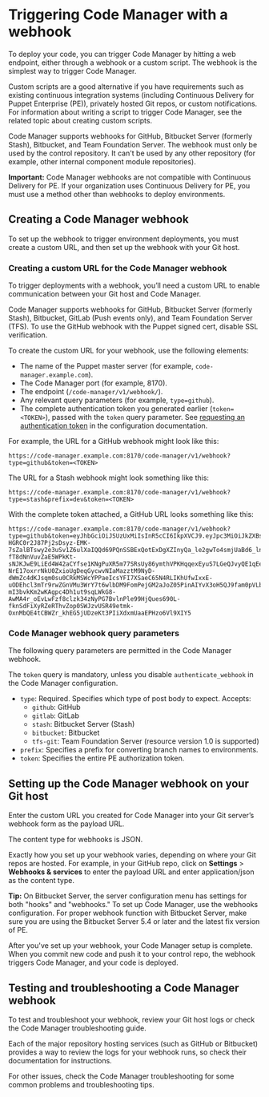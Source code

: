# Triggering Code Manager with a webhook

To deploy your code, you can trigger Code Manager by hitting a web endpoint, either through a webhook or a custom script. The webhook is the simplest way to trigger Code Manager.

Custom scripts are a good alternative if you have requirements such as existing continuous integration systems \(including Continuous Delivery for Puppet Enterprise \(PE\)\), privately hosted Git repos, or custom notifications. For information about writing a script to trigger Code Manager, see the related topic about creating custom scripts.

Code Manager supports webhooks for GitHub, Bitbucket Server \(formerly Stash\), Bitbucket, and Team Foundation Server. The webhook must only be used by the control repository. It can't be used by any other repository \(for example, other internal component module repositories\).

**Important:** Code Manager webhooks are not compatible with Continuous Delivery for PE. If your organization uses Continuous Delivery for PE, you must use a method other than webhooks to deploy environments.

## Creating a Code Manager webhook

To set up the webhook to trigger environment deployments, you must create a custom URL, and then set up the webhook with your Git host.

### Creating a custom URL for the Code Manager webhook

To trigger deployments with a webhook, you’ll need a custom URL to enable communication between your Git host and Code Manager.

Code Manager supports webhooks for GitHub, Bitbucket Server \(formerly Stash\), Bitbucket, GitLab \(Push events only\), and Team Foundation Server \(TFS\). To use the GitHub webhook with the Puppet signed cert, disable SSL verification.

To create the custom URL for your webhook, use the following elements:

-   The name of the Puppet master server \(for example, `code-manager.example.com`\).
-   The Code Manager port \(for example, 8170\).
-   The endpoint \(`/code-manager/v1/webhook/`\).
-   Any relevant query parameters \(for example, `type=github`\).
-   The complete authentication token you generated earlier \(`token=<TOKEN>`\), passed with the `token` query parameter. See [requesting an authentication token](code_mgr_config.md#) in the configuration documentation.

For example, the URL for a GitHub webhook might look like this:

```
https://code-manager.example.com:8170/code-manager/v1/webhook?type=github&token=<TOKEN>
```

The URL for a Stash webhook might look something like this:

```
https://code-manager.example.com:8170/code-manager/v1/webhook?type=stash&prefix=dev&token=<TOKEN>
```

With the complete token attached, a GitHub URL looks something like this:

```
https://code-manager.example.com:8170/code-manager/v1/webhook?type=github&token=eyJhbGciOiJSUzUxMiIsInR5cCI6IkpXVCJ9.eyJpc3MiOiJkZXBsb3kiLCJpYXQiOjE0NDY2NjQ1OTAsImV4cCI6MTQ3ODI4Njk5MCwic3ViIjp7ImlkIjoiZWNmOTJlYzYtMjg1Zi00NzExLWI0MDktMzFmMGYzMGIzOGUwIiwibG9naW4iOiJkZXBsb3kifX0.OdEIA-HGRC0r2J87Pj2sDsyz-EMK-7sZalBTswy2e3uSv1Z6ulXaIQQd69PQnSSBExQotExDgXZInyQa_le2gwTo4smjUaBd6_lnPYr6GJ4hjB4-fT8dNnVuvZaE5WPkKt-sNJKJwE9LiEd4W42aCYfse1KNgPuXR5m77SRsUy86ymthVPKHqqexEyuS7LGeQJvyQE1qEejSdbiLg6znlJXhglWic6ZEpHcYBrFFE4aNwuOYXM4yIL803yIMviBwXRtt9HxbtUBZ8D4ag14ELMefQTlqrKvepKXd29oJG06FwkKcWV9PWiQ0Q-NrE17oxrrNkU0ZxioUgDeqGycwvNIaMazztM9NyD-dWmZc4dKJsqm0su0CRkMSWcYPPaeIcsYFI7XSaeC65N4RLIKhUfwIxxE-uODEhcl3mTr9rwZGnVMu3WrY7t6wlbDM9FomPejGM2aJoZ05PinAIYvX3oH5QJ9fam0pVLb-mI3bvkKm2wKAgpc4Dh1ut9sqLWkG8-AwMA4r_oEvLwFzf8clzk34zNyPG7BvlnPle99HjQues690L-fknSdFiXyRZeRThvZop0SWJzvUSR49etmk-OxnMbQE4tCBWZr_khEG5jUDzeKt3PIiXdxmUaaEPHzo6Vl9XIY5
```

### Code Manager webhook query parameters

The following query parameters are permitted in the Code Manager webhook.

The `token` query is mandatory, unless you disable `authenticate_webhook` in the Code Manager configuration.

-   `type`: Required. Specifies which type of post body to expect. Accepts:
    -   `github`: GitHub
    -   `gitlab`: GitLab
    -   `stash`: Bitbucket Server \(Stash\)
    -   `bitbucket`: Bitbucket
    -   `tfs-git`: Team Foundation Server \(resource version 1.0 is supported\)
-   `prefix`: Specifies a prefix for converting branch names to environments.
-   `token`: Specifies the entire PE authorization token.

## Setting up the Code Manager webhook on your Git host

Enter the custom URL you created for Code Manager into your Git server’s webhook form as the payload URL.

The content type for webhooks is JSON.

Exactly how you set up your webhook varies, depending on where your Git repos are hosted. For example, in your GitHub repo, click on **Settings** \> **Webhooks & services** to enter the payload URL and enter application/json as the content type.

**Tip:** On Bitbucket Server, the server configuration menu has settings for both "hooks" and "webhooks." To set up Code Manager, use the webhooks configuration. For proper webhook function with Bitbucket Server, make sure you are using the Bitbucket Server 5.4 or later and the latest fix version of PE.

After you've set up your webhook, your Code Manager setup is complete. When you commit new code and push it to your control repo, the webhook triggers Code Manager, and your code is deployed.

## Testing and troubleshooting a Code Manager webhook

To test and troubleshoot your webhook, review your Git host logs or check the Code Manager troubleshooting guide.

Each of the major repository hosting services \(such as GitHub or Bitbucket\) provides a way to review the logs for your webhook runs, so check their documentation for instructions.

For other issues, check the Code Manager troubleshooting for some common problems and troubleshooting tips.

